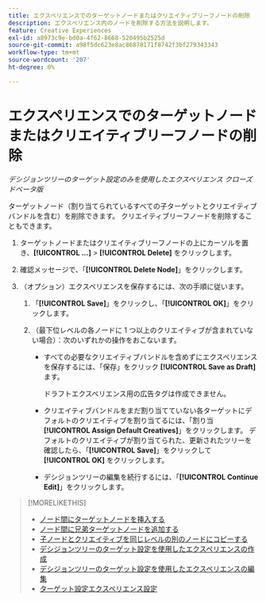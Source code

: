 ```yaml
---
title: エクスペリエンスでのターゲットノードまたはクリエイティブリーフノードの削除
description: エクスペリエンス内のノードを削除する方法を説明します。
feature: Creative Experiences
exl-id: a8973c9e-bd0a-4f62-8668-520495b2525d
source-git-commit: a98f5dc623e8ac86878171f8742f3bf279343343
workflow-type: tm+mt
source-wordcount: '207'
ht-degree: 0%

---
```


# エクスペリエンスでのターゲットノードまたはクリエイティブリーフノードの削除

*デシジョンツリーのターゲット設定のみを使用したエクスペリエンス*
*クローズドベータ版*

ターゲットノード（割り当てられているすべての子ターゲットとクリエイティブバンドルを含む）を削除できます。 クリエイティブリーフノードを削除することもできます。

<!-- 1. [ways to get to the decision tree] -->

1. ターゲットノードまたはクリエイティブリーフノードの上にカーソルを置き、**[!UICONTROL ...]** > **[!UICONTROL Delete]** をクリックします。

1. 確認メッセージで、「**[!UICONTROL Delete Node]**」をクリックします。

1. （オプション）エクスペリエンスを保存するには、次の手順に従います。

   1. 「**[!UICONTROL Save]**」をクリックし、「**[!UICONTROL OK]**」をクリックします。

   1. （最下位レベルの各ノードに 1 つ以上のクリエイティブが含まれていない場合）：次のいずれかの操作をおこないます。

      * すべての必要なクリエイティブバンドルを含めずにエクスペリエンスを保存するには、「保存」をクリック **[!UICONTROL Save as Draft]** ます。

        ドラフトエクスペリエンス用の広告タグは作成できません。

      * クリエイティブバンドルをまだ割り当てていない各ターゲットにデフォルトのクリエイティブを割り当てるには、「割り当 **[!UICONTROL Assign Default Creatives]**」をクリックします。 デフォルトのクリエイティブが割り当てられた、更新されたツリーを確認したら、「**[!UICONTROL Save]**」をクリックして **[!UICONTROL OK]** をクリックします。

      * デシジョンツリーの編集を続行するには、「**[!UICONTROL Continue Edit]**」をクリックします。

>[!MORELIKETHIS]
>
>* [ ノード間にターゲットノードを挿入する ](experience-target-node-add-inner.md)
>* [ ノード間に兄弟ターゲットノードを追加する ](experience-target-node-add-sibling.md)
>* [ 子ノードとクリエイティブを同じレベルの別のノードにコピーする ](experience-target-node-copy.md)
>* [ デシジョンツリーのターゲット設定を使用したエクスペリエンスの作成 ](experience-create-targeting.md)
>* [ デシジョンツリーのターゲット設定を使用したエクスペリエンスの編集 ](experience-edit-targeting.md)
>* [ ターゲット設定エクスペリエンス設定 ](experience-settings-targeting.md)
